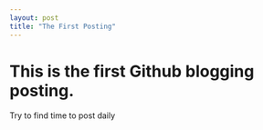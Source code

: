 ```yaml
---
layout: post
title: "The First Posting"
---
```


# This is the first Github blogging posting. 

Try to find time to post daily 
